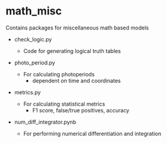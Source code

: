 # math_misc
Contains packages for miscellaneous math based models

- check_logic.py
  - Code for generating logical truth tables

- photo_period.py
  - For calculating photoperiods
    - dependent on time and coordinates

- metrics.py
  - For calculating statistical metrics
    - F1 score, false/true positives, accuracy
    
- num_diff_integrator.pynb
  - For performing numerical differentiation and integration
